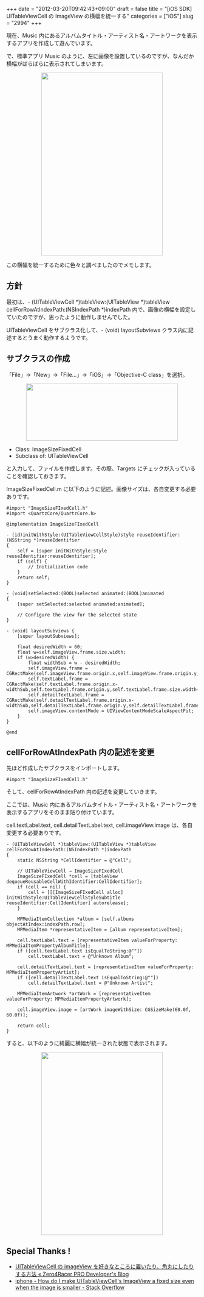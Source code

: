 +++
date = "2012-03-20T09:42:43+09:00"
draft = false
title = "[iOS SDK] UITableViewCell の ImageView の横幅を統一する"
categories = ["iOS"]
slug = "2994"
+++

現在、Music 内にあるアルバムタイトル・アーティスト名・アートワークを表示するアプリを作成して遊んでいます。

で、標準アプリ Music のように、左に画像を設置しているのですが、なんだか横幅がばらばらに表示されてしまいます。

<img style="display:block; margin-left:auto; margin-right:auto;" src="/images/2012/03/2994_1.png" border="0" width="320" height="480" />

この横幅を統一するために色々と調べましたのでメモします。

<h2>方針</h2>

最初は、- (UITableViewCell *)tableView:(UITableView *)tableView cellForRowAtIndexPath:(NSIndexPath *)indexPath 内で、画像の横幅を設定していたのですが、思ったように動作しませんでした。

UITableViewCell をサブクラス化して、- (void) layoutSubviews クラス内に記述するとうまく動作するようです。

<h2>サブクラスの作成</h2>

「File」→「New」→「File...」→「iOS」→「Objective-C class」を選択。

<img style="display:block; margin-left:auto; margin-right:auto;" src="/images/2012/03/2994_2.png" border="0" width="400" height="150" />

<ul><li>Class: ImageSizeFixedCell</li>
<li>Subclass of: UITableViewCell</li></ul>

と入力して、ファイルを作成します。その際、Targets にチェックが入っていることを確認しておきます。

ImageSizeFixedCell.m に以下のように記述。画像サイズは、各自変更する必要ありです。

<pre><code>#import &quot;ImageSizeFIxedCell.h&quot;
#import &lt;QuartzCore/QuartzCore.h&gt;

@implementation ImageSizeFIxedCell

- (id)initWithStyle:(UITableViewCellStyle)style reuseIdentifier:(NSString *)reuseIdentifier
{
    self = [super initWithStyle:style reuseIdentifier:reuseIdentifier];
    if (self) {
        // Initialization code
    }
    return self;
}

- (void)setSelected:(BOOL)selected animated:(BOOL)animated
{
    [super setSelected:selected animated:animated];

    // Configure the view for the selected state
}

- (void) layoutSubviews {
    [super layoutSubviews];

    float desiredWidth = 60;
    float w=self.imageView.frame.size.width;
    if (w&gt;desiredWidth) {
        float widthSub = w - desiredWidth;
        self.imageView.frame = CGRectMake(self.imageView.frame.origin.x,self.imageView.frame.origin.y,desiredWidth,self.imageView.frame.size.height);
        self.textLabel.frame = CGRectMake(self.textLabel.frame.origin.x-widthSub,self.textLabel.frame.origin.y,self.textLabel.frame.size.width+widthSub,self.textLabel.frame.size.height);
        self.detailTextLabel.frame = CGRectMake(self.detailTextLabel.frame.origin.x-widthSub,self.detailTextLabel.frame.origin.y,self.detailTextLabel.frame.size.width+widthSub,self.detailTextLabel.frame.size.height);
        self.imageView.contentMode = UIViewContentModeScaleAspectFit;
    }
}

@end
</code></pre>

<h2>cellForRowAtIndexPath 内の記述を変更</h2>

先ほど作成したサブクラスをインポートします。

<pre><code>#import &quot;ImageSizeFIxedCell.h&quot;
</code></pre>

そして、cellForRowAtIndexPath 内の記述を変更していきます。

ここでは、Music 内にあるアルバムタイトル・アーティスト名・アートワークを表示するアプリをそのまま貼り付けています。

cell.textLabel.text, cell.detailTextLabel.text, cell.imageView.image は、各自変更する必要ありです。

<pre><code>- (UITableViewCell *)tableView:(UITableView *)tableView cellForRowAtIndexPath:(NSIndexPath *)indexPath
{    
    static NSString *CellIdentifier = @&quot;Cell&quot;;
    
    // UITableViewCell → ImageSizeFIxedCell
    ImageSizeFIxedCell *cell = [tableView dequeueReusableCellWithIdentifier:CellIdentifier];
    if (cell == nil) {
        cell = [[[ImageSizeFIxedCell alloc] initWithStyle:UITableViewCellStyleSubtitle reuseIdentifier:CellIdentifier] autorelease];
    }
    
    MPMediaItemCollection *album = [self.albums objectAtIndex:indexPath.row];
    MPMediaItem *representativeItem = [album representativeItem];
    
    cell.textLabel.text = [representativeItem valueForProperty: MPMediaItemPropertyAlbumTitle];
    if ([cell.textLabel.text isEqualToString:@&quot;&quot;])
        cell.textLabel.text = @&quot;Unknown Album&quot;;
    
    cell.detailTextLabel.text = [representativeItem valueForProperty: MPMediaItemPropertyArtist];
    if ([cell.detailTextLabel.text isEqualToString:@&quot;&quot;])
        cell.detailTextLabel.text = @&quot;Unknown Artist&quot;;
    
    MPMediaItemArtwork *artWork = [representativeItem valueForProperty: MPMediaItemPropertyArtwork];
        
    cell.imageView.image = [artWork imageWithSize: CGSizeMake(60.0f, 60.0f)];
    
    return cell;
}
</code></pre>

すると、以下のように綺麗に横幅が統一された状態で表示されます。

<img style="display:block; margin-left:auto; margin-right:auto;" src="/images/2012/03/2994_3.png" border="0" width="320" height="480" />

<h2>Special Thanks !</h2>
<ul><li><a href="http://www.zero4racer.com/blog/359" target="_blank">UITableViewCell の imageView を好きなところに置いたり、角丸にしたりする方法 « Zero4Racer PRO Developer's Blog</a></li>
<li><a href="http://stackoverflow.com/questions/2788028/how-do-i-make-uitableviewcells-imageview-a-fixed-size-even-when-the-image-is-sm" target="_blank">iphone - How do I make UITableViewCell's ImageView a fixed size even when the image is smaller - Stack Overflow</a></li></ul>

